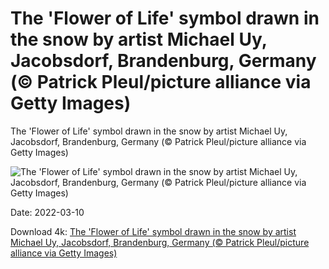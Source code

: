 # The 'Flower of Life' symbol drawn in the snow by artist Michael Uy, Jacobsdorf, Brandenburg, Germany (© Patrick Pleul/picture alliance via Getty Images)

The 'Flower of Life' symbol drawn in the snow by artist Michael Uy, Jacobsdorf, Brandenburg, Germany (© Patrick Pleul/picture alliance via Getty Images)

![The 'Flower of Life' symbol drawn in the snow by artist Michael Uy, Jacobsdorf, Brandenburg, Germany (© Patrick Pleul/picture alliance via Getty Images)](https://bing.com/th?id=OHR.FlowerofLife_EN-US7000703872_UHD.jpg&w=1024&h=576)

Date: 2022-03-10

Download 4k: [The 'Flower of Life' symbol drawn in the snow by artist Michael Uy, Jacobsdorf, Brandenburg, Germany (© Patrick Pleul/picture alliance via Getty Images)](https://bing.com/th?id=OHR.FlowerofLife_EN-US7000703872_UHD.jpg)


